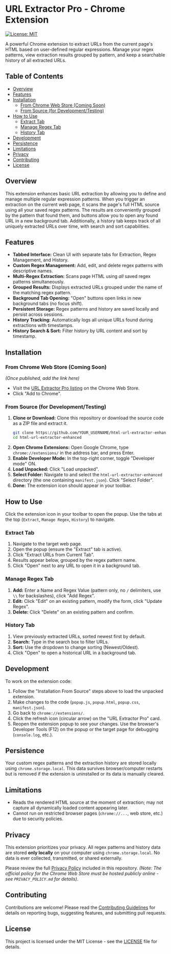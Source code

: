 # URL Extractor Pro - Chrome Extension

[![License: MIT](https://img.shields.io/badge/License-MIT-yellow.svg)](https://opensource.org/licenses/MIT) <!-- Optional Badge -->

A powerful Chrome extension to extract URLs from the current page's HTML based on user-defined regular expressions. Manage your regex patterns, view extraction results grouped by pattern, and keep a searchable history of all extracted URLs.

<!-- Optional: Add a key screenshot here -->
<!-- ![Extension Screenshot](path/to/your/screenshot.png) -->

## Table of Contents

- [Overview](#overview)
- [Features](#features)
- [Installation](#installation)
  - [From Chrome Web Store (Coming Soon)](#from-chrome-web-store-coming-soon)
  - [From Source (for Development/Testing)](#from-source-for-developmenttesting)
- [How to Use](#how-to-use)
  - [Extract Tab](#extract-tab)
  - [Manage Regex Tab](#manage-regex-tab)
  - [History Tab](#history-tab)
- [Development](#development)
- [Persistence](#persistence)
- [Limitations](#limitations)
- [Privacy](#privacy)
- [Contributing](#contributing)
- [License](#license)

## Overview

This extension enhances basic URL extraction by allowing you to define and manage multiple regular expression patterns. When you trigger an extraction on the current web page, it scans the page's full HTML source using all your saved regex patterns. The results are conveniently grouped by the pattern that found them, and buttons allow you to open any found URL in a new background tab. Additionally, a history tab keeps track of all uniquely extracted URLs over time, with search and sort capabilities.

## Features

- **Tabbed Interface:** Clean UI with separate tabs for Extraction, Regex Management, and History.
- **Custom Regex Management:** Add, edit, and delete regex patterns with descriptive names.
- **Multi-Regex Extraction:** Scans page HTML using _all_ saved regex patterns simultaneously.
- **Grouped Results:** Displays extracted URLs grouped under the name of the matching regex pattern.
- **Background Tab Opening:** "Open" buttons open links in new background tabs (no focus shift).
- **Persistent Storage:** Regex patterns and history are saved locally and persist across sessions.
- **History Tracking:** Automatically logs all unique URLs found during extractions with timestamps.
- **History Search & Sort:** Filter history by URL content and sort by timestamp.

## Installation

### From Chrome Web Store (Coming Soon)

_(Once published, add the link here)_

- Visit the [URL Extractor Pro listing]() on the Chrome Web Store.
- Click "Add to Chrome".

### From Source (for Development/Testing)

1.  **Clone or Download:** Clone this repository or download the source code as a ZIP file and extract it.
    ```bash
    git clone https://github.com/YOUR_USERNAME/html-url-extractor-enhanced.git
    cd html-url-extractor-enhanced
    ```
2.  **Open Chrome Extensions:** Open Google Chrome, type `chrome://extensions/` in the address bar, and press Enter.
3.  **Enable Developer Mode:** In the top-right corner, toggle "Developer mode" ON.
4.  **Load Unpacked:** Click "Load unpacked".
5.  **Select Folder:** Navigate to and select the `html-url-extractor-enhanced` directory (the one containing `manifest.json`). Click "Select Folder".
6.  **Done:** The extension icon should appear in your toolbar.

## How to Use

Click the extension icon in your toolbar to open the popup. Use the tabs at the top (`Extract`, `Manage Regex`, `History`) to navigate.

### Extract Tab

1.  Navigate to the target web page.
2.  Open the popup (ensure the "Extract" tab is active).
3.  Click "Extract URLs from Current Tab".
4.  Results appear below, grouped by the regex pattern name.
5.  Click "Open" next to any URL to open it in a background tab.

### Manage Regex Tab

1.  **Add:** Enter a Name and Regex Value (pattern only, no `/` delimiters, use `\\` for backslashes), click "Add Regex".
2.  **Edit:** Click "Edit" on an existing pattern, modify the form, click "Update Regex".
3.  **Delete:** Click "Delete" on an existing pattern and confirm.

### History Tab

1.  View previously extracted URLs, sorted newest first by default.
2.  **Search:** Type in the search box to filter URLs.
3.  **Sort:** Use the dropdown to change sorting (Newest/Oldest).
4.  Click "Open" to open a historical URL in a background tab.

## Development

To work on the extension code:

1.  Follow the "Installation From Source" steps above to load the unpacked extension.
2.  Make changes to the code (`popup.js`, `popup.html`, `popup.css`, `manifest.json`).
3.  Go back to `chrome://extensions/`.
4.  Click the refresh icon (circular arrow) on the "URL Extractor Pro" card.
5.  Reopen the extension popup to see your changes. Use the browser's Developer Tools (F12) on the popup or the target page for debugging (`console.log`, etc.).

## Persistence

Your custom regex patterns and the extraction history are stored locally using `chrome.storage.local`. This data survives browser/computer restarts but is removed if the extension is uninstalled or its data is manually cleared.

## Limitations

- Reads the rendered HTML source at the moment of extraction; may not capture all dynamically loaded content appearing later.
- Cannot run on restricted browser pages (`chrome://...`, web store, etc.) due to security policies.

## Privacy

This extension prioritizes your privacy. All regex patterns and history data are stored **only locally** on your computer using `chrome.storage.local`. No data is ever collected, transmitted, or shared externally.

Please review the full [Privacy Policy](PRIVACY_POLICY.md) included in this repository. _(Note: The official policy for the Chrome Web Store must be hosted publicly online - see `PRIVACY_POLICY.md` for details)_.

## Contributing

Contributions are welcome! Please read the [Contributing Guidelines](CONTRIBUTING.md) for details on reporting bugs, suggesting features, and submitting pull requests.

## License

This project is licensed under the MIT License - see the [LICENSE](LICENSE) file for details.
